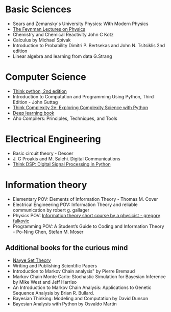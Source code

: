 # Basic Sciences
- Sears and Zemansky's University Physics: With Modern Physics 
- [The Feynman Lectures on Physics](feynmanlectures.caltech.edu)
- Chemistry and Chemical Reactivity John C Kotz
- Calculus by Michael Spivak
- Introduction to Probability Dimitri P. Bertsekas and John N. Tsitsiklis 2nd edition
- Linear algebra and learning from data G.Strang

# Computer Science
- [Think python, 2nd edition](https://greenteapress.com/wp/think-python-2e/)
- Introduction to Computation and Programming Using Python, Third Edition - John Guttag
- [Think Complexity 2e: Exploring Complexity Science with Python](http://greenteapress.com/wp/think-complexity/) 
- [Deep learning book](deeplearningbook.org)
- Aho Compilers: Principles, Techniques, and Tools

# Electrical Engineering
- Basic circuit theory - Desoer
- J. G Proakis and M. Salehi. Digital Communications
- [Think DSP: Digital Signal Processing in Python](http://greenteapress.com/wp/think-dsp/)

# Information theory
- Elementary POV: Elements of Information Theory - Thomas M. Cover
- Electrical Engineering POV: Information Theory and reliable communication by robert g. gallager 
- Physics POV: [Information theory short course by a physicist - gregory falkovic](https://www.weizmann.ac.il/complex/falkovich/sites/complex.falkovich/files/uploads/Draft24.pdf)
- Programming POV: A Student’s Guide to Coding and Information Theory - Po-Ning Chen, Stefan M. Moser 

## Additional books for the curious mind
- [Nayve Set Theory](https://www.amazon.com/Naive-Theory-Undergraduate-Texts-Mathematics/dp/0387900926)
- Writing and Publishing Scientific Papers
- Introduction to Markov Chain analysis" by Pierre Bremaud
- Markov Chain Monte Carlo: Stochastic Simulation for Bayesian Inference by Mike West and Jeff Harriso
- An Introduction to Markov Chain Analysis: Applications to Genetic Sequence Analysis by Brian R. Bullard.
- Bayesian Thinking: Modeling and Computation by David Dunson
- Bayesian Analysis with Python by Osvaldo Martin
